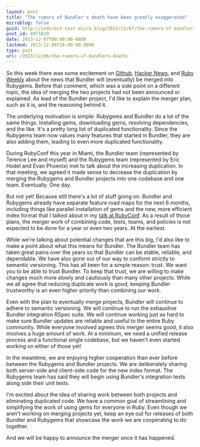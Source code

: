 ```yaml
---
layout: post
title: "The rumors of Bundler's death have been greatly exaggerated"
microblog: false
guid: http://indirect-test.micro.blog/2013/12/07/the-rumors-of-bundlers-death/
post_id: 4971610
date: 2013-12-07T00:00:00-0800
lastmod: 2013-12-06T16:00:00-0800
type: post
url: /2013/12/06/the-rumors-of-bundlers-death/
---
```

So this week there was some excitement on [Github][gh], [Hacker News][hn], and [Ruby Weekly][rw] about the news that Bundler will (eventually) be merged into Rubygems. Before that comment, which was a side point on a different topic, the idea of merging the two projects had not been announced or explained.  As lead of the Bundler project, I'd like to explain the merger plan, such as it is, and the reasoning behind it.

The underlying motivation is simple: Rubygems and Bundler do a lot of the same things. Installing gems, downloading gems, resolving dependencies, and the like. It's a pretty long list of duplicated functionality. Since the Rubygems team now values many features that started in Bundler, they are also adding them, leading to even more duplicated functionality.

During RubyConf this year in Miami, the Bundler team (represented by Terence Lee and myself) and the Rubygems team (represented by Eric Hodel and Evan Phoenix) met to talk about the increasing duplication. In that meeting, we agreed it made sense to decrease the duplication by merging the Rubygems and Bundler projects into one codebase and one team. Eventually. One day.

But not yet! Because still there's a lot of stuff going on. Bundler and Rubygems already have separate feature road maps for the next 6 months, including things like parallel installation of gems and the new, more efficient index format that I talked about in my [talk at RubyConf][rc]. As a result of those plans, the merger work of combining code, tests, teams, and policies is not expected to be done for a year or even two years. At the earliest. 

While we're talking about potential changes that are this big, I'd also like to make a point about what this means for Bundler. The Bundler team has taken great pains over the years so that Bundler can be stable, reliable, and dependable. We have also gone out of our way to conform strictly to semantic versioning. This has all been for a simple reason: trust. We want you to be able to trust Bundler. To keep that trust, we are willing to make changes much more slowly and cautiously than many other projects. While we all agree that reducing duplicate work is good, keeping Bundler trustworthy is an even higher priority than combining our work.

Even with the plan to eventually merge projects, Bundler will continue to adhere to semantic versioning. We will continue to run the exhaustive Bundler integration RSpec suite. We will continue working just as hard to make sure Bundler updates are reliable and useful to the entire Ruby community. While everyone involved agrees this merger seems good, it also involves a huge amount of work. At a minimum, we need a unified release process and a functional single codebase, but we haven't even started working on either of those yet!

In the meantime, we are enjoying higher cooperation than ever before between the Rubygems and Bundler projects. We are deliberately sharing both server-side and client-side code for the new index format. The Rubygems team has said they will begin using Bundler's integration tests along side their unit tests.

I'm excited about the idea of sharing work between both projects and eliminating duplicated code. We have a common goal of streamlining and simplifying the work of using gems for everyone in Ruby. Even though we aren't working on merging projects yet, keep an eye out for releases of both Bundler and Rubygems that showcase the work we are cooperating to do together.

And we will be happy to announce the merger once it has happened.

[hn]: https://news.ycombinator.com/item?id=6841855
[gh]: https://github.com/jruby/jruby/issues/1146
[rw]: http://rubyweekly.com/archive/173.html
[rc]: https://www.youtube.com/watch?v=-kyhz_VZMMM
